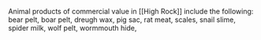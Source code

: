 Animal products of commercial value in [[High Rock]] include the following: bear pelt, boar pelt, dreugh wax, pig sac, rat meat, scales, snail slime, spider milk, wolf pelt, wormmouth hide, 
